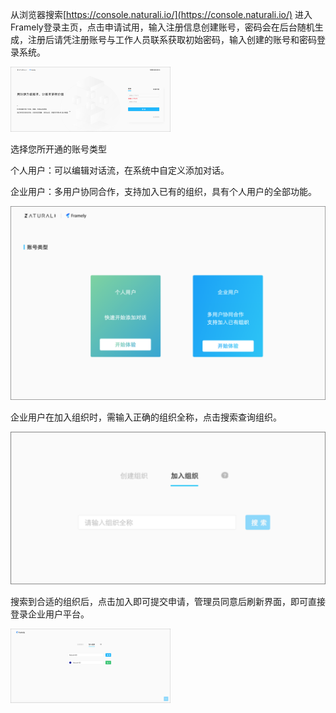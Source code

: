 从浏览器搜索[https://console.naturali.io/](https://console.naturali.io/) 进入Framely登录主页，点击申请试用，输入注册信息创建账号，密码会在后台随机生成，注册后请凭注册账号与工作人员联系获取初始密码，输入创建的账号和密码登录系统。

<img src="登录注册1.png" alt="登录注册1" style="zoom: 25%;" />

选择您所开通的账号类型

个人用户：可以编辑对话流，在系统中自定义添加对话。

企业用户：多用户协同合作，支持加入已有的组织，具有个人用户的全部功能。

<img src="注册.png" alt="注册" style="zoom:50%;" />

企业用户在加入组织时，需输入正确的组织全称，点击搜索查询组织。

<img src="登录注册2.png" alt="登录注册2" style="zoom:50%;" />

搜索到合适的组织后，点击加入即可提交申请，管理员同意后刷新界面，即可直接登录企业用户平台。

<img src="登录注册3.png" alt="登录注册3" style="zoom: 25%;" />